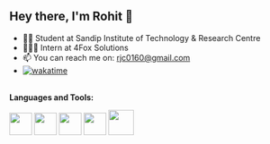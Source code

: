 ## Hey there, I'm Rohit 👋

- 👨‍🎓 Student at Sandip Institute of Technology & Research Centre
- 👨🏻‍💻 Intern at 4Fox Solutions
- 📫 You can reach me on: <a href="mailto:rjc0160@gmail.com">rjc0160@gmail.com</a>
- [![wakatime](https://wakatime.com/badge/user/abac0b81-f1c4-4cf8-b781-438f9174f250.svg)](https://wakatime.com/@abac0b81-f1c4-4cf8-b781-438f9174f250)
<br><br>

**Languages and Tools:**

<code><img height="40px" src="https://img.icons8.com/color/50/000000/git.png"/></code>
<code><img height="40px" src="https://img.icons8.com/color/50/000000/html-5--v1.png"/></code>
<code><img height="40px" src="https://img.icons8.com/color/50/000000/css3.png"/></code>
<code><img height="40px" src="https://img.icons8.com/color/50/000000/javascript--v1.png"/></code>
<code><img height="45px" src="https://img.icons8.com/color/50/000000/java-coffee-cup-logo--v1.png"/></code>
